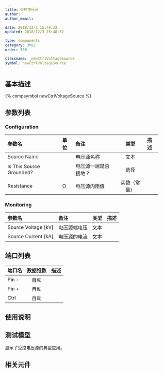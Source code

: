 ```yaml
---
title: 受控电压源
author: 
author_email:

date: 2018/12/3 15:48:32
updated: 2018/12/3 15:48:32

type: components
category: 3002
order: 500

classname: _newCtrlVoltageSource
symbol: newCtrlVoltageSource
---
```

## 基本描述
{% compsymbol newCtrlVoltageSource %}

## 参数列表
### Configuration
| 参数名 | 单位 | 备注 | 类型 | 描述 |
| :--- | :--- | :--- | :--: | :--- |
| Source Name |  | 电压源名称 | 文本 |  |
| Is This Source Grounded? |  | 电压源一端是否接地？ | 选择 |  |
| Resistance | Ω | 电压源内阻值 | 实数（常量） |  |

### Monitoring
| 参数名 | 备注 | 类型 | 描述 |
| :--- | :--- | :--: | :--- |
| Source Voltage \[kV\] | 电压源端电压 | 文本 |  |
| Source Current \[kA\] | 电压源的电流 | 文本 |  |


## 端口列表

| 端口名 | 数据维数 | 描述 |
| :--- | :--:  | :--- |
| Pin - | 自动 | |                   
| Pin + | 自动 | |                   
| Ctrl | 自动 | |                   

## 使用说明


## 测试模型
[<test name>](<test link>)显示了受控电压源的典型应用。

## 相关元件


